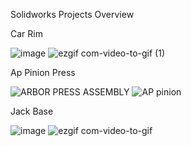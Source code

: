 Solidworks Projects Overview


Car Rim

![image](https://github.com/Josh2035/Solidworks-Projects/assets/88112012/84356ad9-bfef-4269-ac6e-9ef237e04242)
![ezgif com-video-to-gif (1)](https://github.com/Josh2035/Solidworks-Projects/assets/88112012/6eaa62b0-a8bc-4044-b374-ca566f281757)

Ap Pinion Press

![ARBOR PRESS ASSEMBLY](https://github.com/Josh2035/Solidworks-Projects/assets/88112012/717fb328-08a0-4fb0-a478-48ffc6fc89b8)
![AP pinion](https://github.com/Josh2035/Solidworks-Projects/assets/88112012/6f44a36f-74a2-41c4-91c7-27bffa34333d)


Jack Base

![image](https://github.com/Josh2035/Solidworks-Projects/assets/88112012/cd9c2038-9eda-4db5-906a-c29fee52f492)
![ezgif com-video-to-gif](https://github.com/Josh2035/Solidworks-Projects/assets/88112012/4bd0c3e7-0039-46f6-b343-77dbb1f8c42c)


